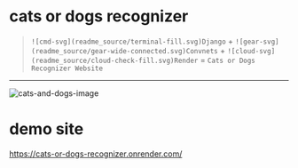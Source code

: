 cats or dogs recognizer
===
> `![cmd-svg](readme_source/terminal-fill.svg)Django` + `![gear-svg](readme_source/gear-wide-connected.svg)Convnets` + `![cloud-svg](readme_source/cloud-check-fill.svg)Render` = `Cats or Dogs Recognizer Website`
---
![cats-and-dogs-image](https://images.unsplash.com/photo-1606098216818-40939b7c98ad?q=80&w=2070&auto=format&fit=crop&ixlib=rb-4.0.3&ixid=M3wxMjA3fDB8MHxwaG90by1wYWdlfHx8fGVufDB8fHx8fA%3D%3D)
# demo site
https://cats-or-dogs-recognizer.onrender.com/
